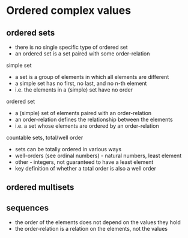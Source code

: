 
<!-- ======================================================================= -->
# Ordered complex values

<!-- ======================================================================= -->
## ordered sets

* there is no single specific type of ordered set
* an ordered set is a set paired with some order-relation

simple set

* a set is a group of elements in which all elements are different
* a simple set has no first, no last, and no n-th element
* i.e. the elements in a (simple) set have no order

ordered set

* a (simple) set of elements paired with an order-relation
* an order-relation defines the relationship between the elements
* i.e. a set whose elements are ordered by an order-relation

countable sets, total/well order

* sets can be totally ordered in various ways
* well-orders (see ordinal numbers) - natural numbers, least element
* other - integers, not guaranteed to have a least element
* key definition of whether a total order is also a well order

<!-- ======================================================================= -->
## ordered multisets

<!-- ======================================================================= -->
## sequences

* the order of the elements does not depend on the values they hold
* the order-relation is a relation on the elements, not the values
